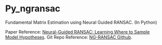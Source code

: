 # Py_ngransac
Fundamental Matrix Estimation using Neural Guided RANSAC. (In Python) 

Paper Reference: [Neural-Guided RANSAC: Learning Where to Sample Model Hypotheses](https://arxiv.org/abs/1905.04132).
Git Repo Reference: [NG-RANSAC Github](https://github.com/vislearn/ngransac).
